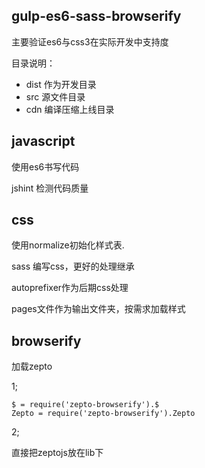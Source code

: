 ## gulp-es6-sass-browserify

主要验证es6与css3在实际开发中支持度

目录说明：

- dist 作为开发目录
- src  源文件目录
- cdn  编译压缩上线目录


## javascript

使用es6书写代码

jshint 检测代码质量

## css

使用normalize初始化样式表.

sass 编写css，更好的处理继承

autoprefixer作为后期css处理

pages文件作为输出文件夹，按需求加载样式

## browserify

加载zepto

1;

```
$ = require('zepto-browserify').$
Zepto = require('zepto-browserify').Zepto
```

2;

直接把zeptojs放在lib下

